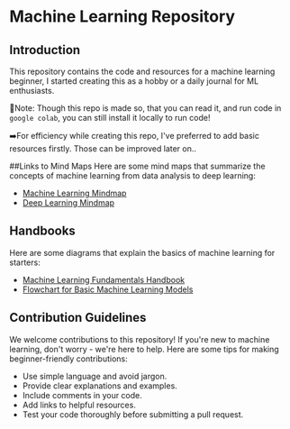 # Machine Learning Repository

## Introduction
This repository contains the code and resources for a machine learning beginner, I started creating this as a hobby or a daily journal for ML enthusiasts.

📓Note: Though this repo is made so, that you can read it, and run code in ```google colab```, you can still install it locally to run code!

➡️For efficiency while creating this repo, I've preferred to add basic resources firstly. Those can be improved later on..

##Links to Mind Maps
Here are some mind maps that summarize the concepts of machine learning from data analysis to deep learning:
- [Machine Learning Mindmap](https://github.com/dformoso/machine-learning-mindmap)
- [Deep Learning Mindmap](https://github.com/dformoso/deeplearning-mindmap)

## Handbooks
Here are some diagrams that explain the basics of machine learning for starters:
- [Machine Learning Fundamentals Handbook](https://www.freecodecamp.org/news/machine-learning-handbook/)
- [Flowchart for Basic Machine Learning Models](https://www.geeksforgeeks.org/flowchart-for-basic-machine-learning-models/)

## Contribution Guidelines
We welcome contributions to this repository! If you're new to machine learning, don't worry - we're here to help. Here are some tips for making beginner-friendly contributions:
- Use simple language and avoid jargon.
- Provide clear explanations and examples.
- Include comments in your code.
- Add links to helpful resources.
- Test your code thoroughly before submitting a pull request.



